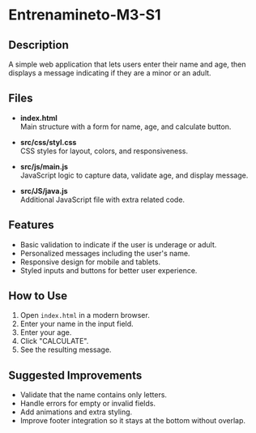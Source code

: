 # Entrenamineto-M3-S1

## Description
A simple web application that lets users enter their name and age, then displays a message indicating if they are a minor or an adult.

## Files

- **index.html**  
  Main structure with a form for name, age, and calculate button.

- **src/css/styl.css**  
  CSS styles for layout, colors, and responsiveness.

- **src/js/main.js**  
  JavaScript logic to capture data, validate age, and display message.

- **src/JS/java.js**  
  Additional JavaScript file with extra related code.

## Features

- Basic validation to indicate if the user is underage or adult.
- Personalized messages including the user's name.
- Responsive design for mobile and tablets.
- Styled inputs and buttons for better user experience.

## How to Use

1. Open `index.html` in a modern browser.
2. Enter your name in the input field.
3. Enter your age.
4. Click "CALCULATE".
5. See the resulting message.

## Suggested Improvements

- Validate that the name contains only letters.
- Handle errors for empty or invalid fields.
- Add animations and extra styling.
- Improve footer integration so it stays at the bottom without overlap.
